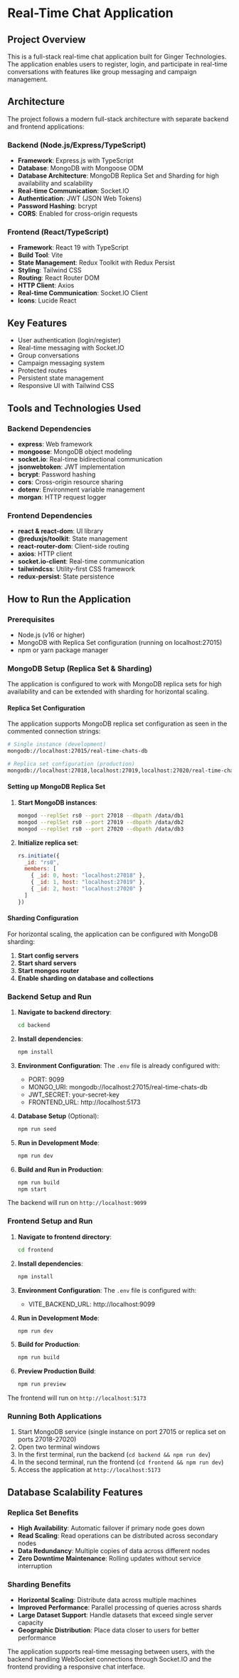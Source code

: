 # Real-Time Chat Application

## Project Overview
This is a full-stack real-time chat application built for Ginger Technologies. The application enables users to register, login, and participate in real-time conversations with features like group messaging and campaign management.

## Architecture
The project follows a modern full-stack architecture with separate backend and frontend applications:

### Backend (Node.js/Express/TypeScript)
- **Framework**: Express.js with TypeScript
- **Database**: MongoDB with Mongoose ODM
- **Database Architecture**: MongoDB Replica Set and Sharding for high availability and scalability
- **Real-time Communication**: Socket.IO
- **Authentication**: JWT (JSON Web Tokens)
- **Password Hashing**: bcrypt
- **CORS**: Enabled for cross-origin requests

### Frontend (React/TypeScript)
- **Framework**: React 19 with TypeScript
- **Build Tool**: Vite
- **State Management**: Redux Toolkit with Redux Persist
- **Styling**: Tailwind CSS
- **Routing**: React Router DOM
- **HTTP Client**: Axios
- **Real-time Communication**: Socket.IO Client
- **Icons**: Lucide React

## Key Features
- User authentication (login/register)
- Real-time messaging with Socket.IO
- Group conversations
- Campaign messaging system
- Protected routes
- Persistent state management
- Responsive UI with Tailwind CSS

## Tools and Technologies Used

### Backend Dependencies
- **express**: Web framework
- **mongoose**: MongoDB object modeling
- **socket.io**: Real-time bidirectional communication
- **jsonwebtoken**: JWT implementation
- **bcrypt**: Password hashing
- **cors**: Cross-origin resource sharing
- **dotenv**: Environment variable management
- **morgan**: HTTP request logger

### Frontend Dependencies
- **react & react-dom**: UI library
- **@reduxjs/toolkit**: State management
- **react-router-dom**: Client-side routing
- **axios**: HTTP client
- **socket.io-client**: Real-time communication
- **tailwindcss**: Utility-first CSS framework
- **redux-persist**: State persistence

## How to Run the Application

### Prerequisites
- Node.js (v16 or higher)
- MongoDB with Replica Set configuration (running on localhost:27015)
- npm or yarn package manager

### MongoDB Setup (Replica Set & Sharding)

The application is configured to work with MongoDB replica sets for high availability and can be extended with sharding for horizontal scaling.

#### Replica Set Configuration
The application supports MongoDB replica set configuration as seen in the commented connection strings:
```bash
# Single instance (development)
mongodb://localhost:27015/real-time-chats-db

# Replica set configuration (production)
mongodb://localhost:27018,localhost:27019,localhost:27020/real-time-chats-db?replicaSet=rs0&readPreference=secondaryPreferred&retryWrites=true&w=majority
```

#### Setting up MongoDB Replica Set
1. **Start MongoDB instances**:
   ```bash
   mongod --replSet rs0 --port 27018 --dbpath /data/db1
   mongod --replSet rs0 --port 27019 --dbpath /data/db2
   mongod --replSet rs0 --port 27020 --dbpath /data/db3
   ```

2. **Initialize replica set**:
   ```javascript
   rs.initiate({
     _id: "rs0",
     members: [
       { _id: 0, host: "localhost:27018" },
       { _id: 1, host: "localhost:27019" },
       { _id: 2, host: "localhost:27020" }
     ]
   })
   ```

#### Sharding Configuration
For horizontal scaling, the application can be configured with MongoDB sharding:
1. **Start config servers**
2. **Start shard servers**
3. **Start mongos router**
4. **Enable sharding on database and collections**

### Backend Setup and Run

1. **Navigate to backend directory**:
   ```bash
   cd backend
   ```

2. **Install dependencies**:
   ```bash
   npm install
   ```

3. **Environment Configuration**:
   The `.env` file is already configured with:
   - PORT: 9099
   - MONGO_URI: mongodb://localhost:27015/real-time-chats-db
   - JWT_SECRET: your-secret-key
   - FRONTEND_URL: http://localhost:5173

4. **Database Setup** (Optional):
   ```bash
   npm run seed
   ```

5. **Run in Development Mode**:
   ```bash
   npm run dev
   ```

6. **Build and Run in Production**:
   ```bash
   npm run build
   npm start
   ```

The backend will run on `http://localhost:9099`

### Frontend Setup and Run

1. **Navigate to frontend directory**:
   ```bash
   cd frontend
   ```

2. **Install dependencies**:
   ```bash
   npm install
   ```

3. **Environment Configuration**:
   The `.env` file is configured with:
   - VITE_BACKEND_URL: http://localhost:9099

4. **Run in Development Mode**:
   ```bash
   npm run dev
   ```

5. **Build for Production**:
   ```bash
   npm run build
   ```

6. **Preview Production Build**:
   ```bash
   npm run preview
   ```

The frontend will run on `http://localhost:5173`

### Running Both Applications
1. Start MongoDB service (single instance on port 27015 or replica set on ports 27018-27020)
2. Open two terminal windows
3. In the first terminal, run the backend (`cd backend && npm run dev`)
4. In the second terminal, run the frontend (`cd frontend && npm run dev`)
5. Access the application at `http://localhost:5173`

## Database Scalability Features

### Replica Set Benefits
- **High Availability**: Automatic failover if primary node goes down
- **Read Scaling**: Read operations can be distributed across secondary nodes
- **Data Redundancy**: Multiple copies of data across different nodes
- **Zero Downtime Maintenance**: Rolling updates without service interruption

### Sharding Benefits
- **Horizontal Scaling**: Distribute data across multiple machines
- **Improved Performance**: Parallel processing of queries across shards
- **Large Dataset Support**: Handle datasets that exceed single server capacity
- **Geographic Distribution**: Place data closer to users for better performance

The application supports real-time messaging between users, with the backend handling WebSocket connections through Socket.IO and the frontend providing a responsive chat interface.